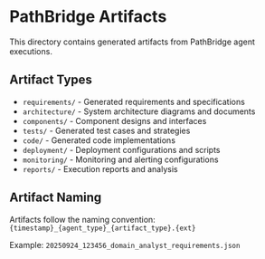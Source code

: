# PathBridge Artifacts

This directory contains generated artifacts from PathBridge agent executions.

## Artifact Types

- `requirements/` - Generated requirements and specifications
- `architecture/` - System architecture diagrams and documents
- `components/` - Component designs and interfaces
- `tests/` - Generated test cases and strategies
- `code/` - Generated code implementations
- `deployment/` - Deployment configurations and scripts
- `monitoring/` - Monitoring and alerting configurations
- `reports/` - Execution reports and analysis

## Artifact Naming

Artifacts follow the naming convention: `{timestamp}_{agent_type}_{artifact_type}.{ext}`

Example: `20250924_123456_domain_analyst_requirements.json`